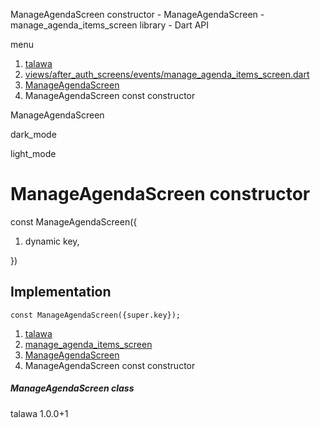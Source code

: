 




ManageAgendaScreen constructor - ManageAgendaScreen - manage\_agenda\_items\_screen library - Dart API







menu

1. [talawa](../../index.html)
2. [views/after\_auth\_screens/events/manage\_agenda\_items\_screen.dart](../../file-___home_harshil_Desktop_open-source_palisadoes_talawa_lib_views_after_auth_screens_events_manage_agenda_items_screen/)
3. [ManageAgendaScreen](../../file-___home_harshil_Desktop_open-source_palisadoes_talawa_lib_views_after_auth_screens_events_manage_agenda_items_screen/ManageAgendaScreen-class.html)
4. ManageAgendaScreen const constructor

ManageAgendaScreen


dark\_mode

light\_mode




# ManageAgendaScreen constructor


const
ManageAgendaScreen({

1. dynamic key,

})

## Implementation

```
const ManageAgendaScreen({super.key});
```

 


1. [talawa](../../index.html)
2. [manage\_agenda\_items\_screen](../../file-___home_harshil_Desktop_open-source_palisadoes_talawa_lib_views_after_auth_screens_events_manage_agenda_items_screen/)
3. [ManageAgendaScreen](../../file-___home_harshil_Desktop_open-source_palisadoes_talawa_lib_views_after_auth_screens_events_manage_agenda_items_screen/ManageAgendaScreen-class.html)
4. ManageAgendaScreen const constructor

##### ManageAgendaScreen class





talawa
1.0.0+1






